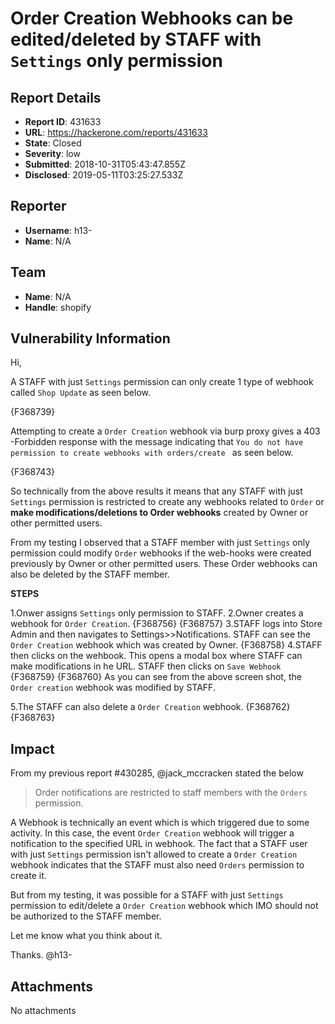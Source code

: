 # Order Creation Webhooks can be edited/deleted by STAFF with `Settings` only permission

## Report Details
- **Report ID**: 431633
- **URL**: https://hackerone.com/reports/431633
- **State**: Closed
- **Severity**: low
- **Submitted**: 2018-10-31T05:43:47.855Z
- **Disclosed**: 2019-05-11T03:25:27.533Z

## Reporter
- **Username**: h13-
- **Name**: N/A

## Team
- **Name**: N/A
- **Handle**: shopify

## Vulnerability Information
Hi,

A STAFF with just `Settings` permission can only create 1 type of webhook called `Shop Update` as seen below.

{F368739}

Attempting to create a `Order Creation` webhook via burp proxy gives a 403 -Forbidden response with the message indicating that `You do not have permission to create webhooks with orders/create ` as seen below.

{F368743}

So technically from the above results it means that any STAFF with just `Settings` permission is restricted to create any webhooks related to `Order` or __make modifications/deletions to Order webhooks__ created by Owner or other permitted users.

From my testing I observed that a STAFF member with just `Settings` only permission could modify `Order` webhooks if the web-hooks were created previously by Owner or other permitted users. These Order webhooks can also be deleted by the STAFF member.

__STEPS__

1.Onwer assigns `Settings` only permission to STAFF.
2.Owner creates a webhook for `Order Creation`.
{F368756}
{F368757}
3.STAFF logs into Store Admin and then navigates to Settings>>Notifications. STAFF can see the `Order Creation` webhook which was created by Owner.
{F368758}
4.STAFF then clicks on the wehbook. This opens a modal box where STAFF can make modifications in he URL. STAFF then clicks on `Save Webhook`
{F368759}
{F368760}
As you can see from the above screen shot, the `Order creation` webhook was modified by STAFF.

5.The STAFF can also delete a `Order Creation` webhook.
{F368762}
{F368763}

## Impact

From my previous report #430285, @jack_mccracken stated the below

>Order notifications are restricted to staff members with the `Orders` permission.

A Webhook is technically an event which is which triggered due to some activity. In this case, the event `Order Creation` webhook will trigger a notification to the specified URL in webhook. The fact that a STAFF user with just `Settings` permission isn't allowed to create a `Order Creation` webhook indicates that the STAFF must also need `Orders` permission to create it.

But from my testing, it was possible for a STAFF with just `Settings` permission to edit/delete a `Order Creation` webhook which IMO should not be authorized to the STAFF member.

Let me know what you think about it.

Thanks.
@h13-

## Attachments
No attachments
